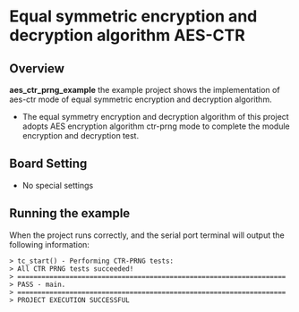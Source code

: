 # Equal symmetric encryption and decryption algorithm AES-CTR
## Overview

**aes_ctr_prng_example** the example project shows the implementation of aes-ctr mode of equal symmetric encryption and decryption algorithm.
- The equal symmetry encryption and decryption algorithm of this project adopts AES encryption algorithm ctr-prng mode to complete the module encryption and decryption test.

## Board Setting

- No special settings

## Running the example

When the project runs correctly, and the serial port terminal will output the following information:
```
> tc_start() - Performing CTR-PRNG tests:
> All CTR PRNG tests succeeded!
> ===================================================================
> PASS - main.
> ===================================================================
> PROJECT EXECUTION SUCCESSFUL
```